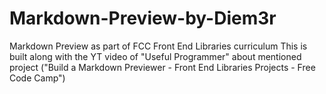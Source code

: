 # Markdown-Preview-by-Diem3r
Markdown Preview as part of FCC Front End Libraries curriculum
This is built along with the YT video of "Useful Programmer" about 
mentioned project ("Build a Markdown Previewer - Front End Libraries Projects - Free Code Camp")
